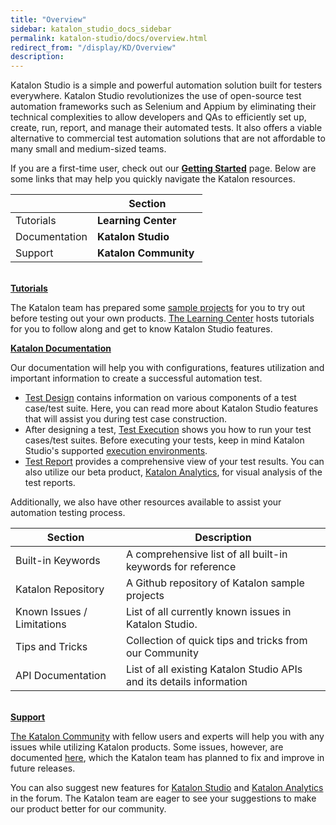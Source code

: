 ```yaml
---
title: "Overview" 
sidebar: katalon_studio_docs_sidebar
permalink: katalon-studio/docs/overview.html 
redirect_from: "/display/KD/Overview" 
description: 
---
```

Katalon Studio is a simple and powerful automation solution built for testers everywhere. Katalon Studio revolutionizes the use of open-source test automation frameworks such as Selenium and Appium by eliminating their technical complexities to allow developers and QAs to efficiently set up, create, run, report, and manage their automated tests. It also offers a viable alternative to commercial test automation solutions that are not affordable to many small and medium-sized teams.

If you are a first-time user, check out our **[Getting Started](/display/KD/Getting+Started)** page. Below are some links that may help you quickly navigate the Katalon resources. 

<table><thead><tr><th>&nbsp;</th><th>Section</th></tr></thead><tbody><tr><td>Tutorials</td><td><a><strong>Learning Center</strong>&nbsp;</a></td></tr><tr><td>Documentation</td><td><strong><a>Katalon Studio</a></strong></td></tr><tr><td>Support</td><td><a><strong>Katalon Community</strong>&nbsp;</a></td></tr></tbody></table>

**[  
Tutorials](https://www.katalon.com/resources-center/tutorials/)**

The Katalon team has prepared some [sample projects](https://github.com/katalon-studio-samples) for you to try out before testing out your own products. [The Learning Center](https://www.katalon.com/resources-center/) hosts tutorials for you to follow along and get to know Katalon Studio features.

**[Katalon Documentation](/display/KD/Overview)**

Our documentation will help you with configurations, features utilization and important information to create a successful automation test.

*   [Test Design](/display/KD/Test+Design) contains information on various components of a test case/test suite. Here, you can read more about Katalon Studio features that will assist you during test case construction. 
*   After designing a test, [Test Execution](/display/KD/Test+Execution) shows you how to run your test cases/test suites. Before executing your tests, keep in mind Katalon Studio's supported [execution environments](/display/KD/Execute+a+test+case).
*   [Test Report](/display/KD/Test+Report) provides a comprehensive view of your test results. You can also utilize our beta product, [Katalon Analytics](/display/KD/Katalon+Analytics+%28Beta%29+Integration), for visual analysis of the test reports.

Additionally, we also have other resources available to assist your automation testing process. 

<table><thead><tr><th>Section</th><th>Description</th></tr></thead><tbody><tr><td><a>Built-in Keywords</a></td><td>A comprehensive list of all built-in keywords for reference</td></tr><tr><td><a>Katalon Repository</a></td><td>A Github repository of Katalon sample projects</td></tr><tr><td><a>Known Issues / Limitations</a></td><td>List of all currently known issues in Katalon Studio.</td></tr><tr><td><a>Tips and Tricks</a></td><td>Collection of quick tips and tricks from our <a>Community</a></td></tr><tr><td><a>API Documentation</a></td><td>List of all existing Katalon Studio APIs and its details information</td></tr></tbody></table>

**[  
Support](https://forum.katalon.com/)**

[The Katalon Community](https://forum.katalon.com/) with fellow users and experts will help you with any issues while utilizing Katalon products. Some issues, however, are documented [here](/pages/viewpage.action?pageId=3179464), which the Katalon team has planned to fix and improve in future releases. 

You can also suggest new features for [Katalon Studio](https://forum.katalon.com/categories/katalon-studio-feature-suggestions) and [Katalon Analytics](https://forum.katalon.com/categories/katalon-analytics-feature-suggestions) in the forum. The Katalon team are eager to see your suggestions to make our product better for our community.
